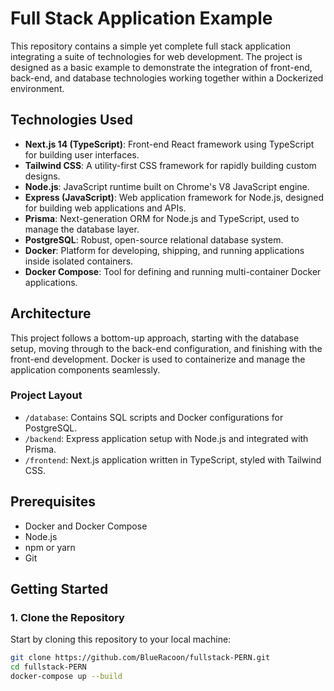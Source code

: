 # Full Stack Application Example

This repository contains a simple yet complete full stack application integrating a suite of technologies for web development. The project is designed as a basic example to demonstrate the integration of front-end, back-end, and database technologies working together within a Dockerized environment.

## Technologies Used

- **Next.js 14 (TypeScript)**: Front-end React framework using TypeScript for building user interfaces.
- **Tailwind CSS**: A utility-first CSS framework for rapidly building custom designs.
- **Node.js**: JavaScript runtime built on Chrome's V8 JavaScript engine.
- **Express (JavaScript)**: Web application framework for Node.js, designed for building web applications and APIs.
- **Prisma**: Next-generation ORM for Node.js and TypeScript, used to manage the database layer.
- **PostgreSQL**: Robust, open-source relational database system.
- **Docker**: Platform for developing, shipping, and running applications inside isolated containers.
- **Docker Compose**: Tool for defining and running multi-container Docker applications.

## Architecture

This project follows a bottom-up approach, starting with the database setup, moving through to the back-end configuration, and finishing with the front-end development. Docker is used to containerize and manage the application components seamlessly.

### Project Layout

- `/database`: Contains SQL scripts and Docker configurations for PostgreSQL.
- `/backend`: Express application setup with Node.js and integrated with Prisma.
- `/frontend`: Next.js application written in TypeScript, styled with Tailwind CSS.

## Prerequisites

- Docker and Docker Compose
- Node.js
- npm or yarn
- Git

## Getting Started

### 1. Clone the Repository

Start by cloning this repository to your local machine:

```bash
git clone https://github.com/BlueRacoon/fullstack-PERN.git
cd fullstack-PERN
docker-compose up --build
